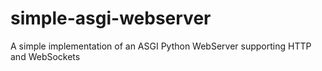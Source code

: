 # simple-asgi-webserver
A simple implementation of an ASGI Python WebServer supporting HTTP and WebSockets
